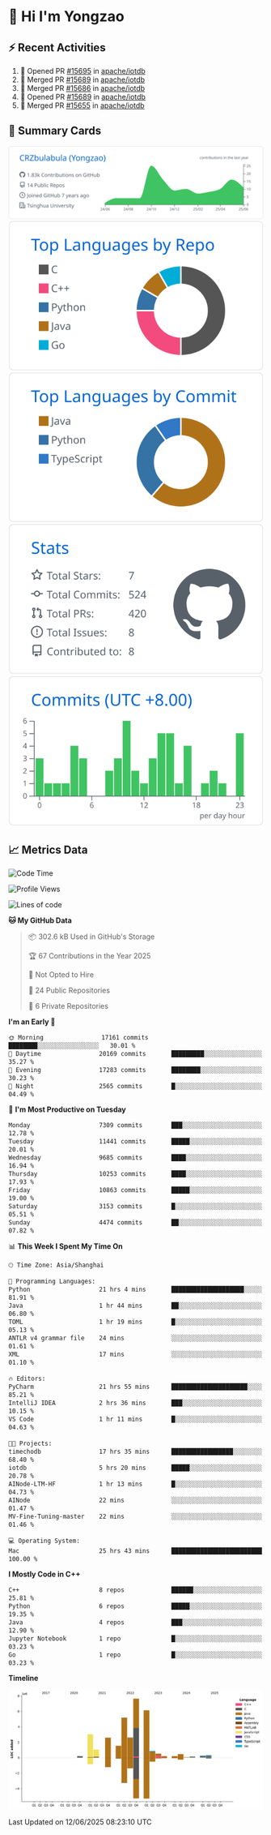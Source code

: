 # 👋 Hi I'm Yongzao

## ⚡ Recent Activities
<!--START_SECTION:activity-->
1. 💪 Opened PR [#15695](https://github.com/apache/iotdb/pull/15695) in [apache/iotdb](https://github.com/apache/iotdb)
2. 🎉 Merged PR [#15689](https://github.com/apache/iotdb/pull/15689) in [apache/iotdb](https://github.com/apache/iotdb)
3. 🎉 Merged PR [#15686](https://github.com/apache/iotdb/pull/15686) in [apache/iotdb](https://github.com/apache/iotdb)
4. 💪 Opened PR [#15689](https://github.com/apache/iotdb/pull/15689) in [apache/iotdb](https://github.com/apache/iotdb)
5. 🎉 Merged PR [#15655](https://github.com/apache/iotdb/pull/15655) in [apache/iotdb](https://github.com/apache/iotdb)
<!--END_SECTION:activity-->

## 🎑 Summary Cards

[![](https://raw.githubusercontent.com/CRZbulabula/CRZbulabula/main/profile-summary-card-output/github/0-profile-details.svg)](https://github.com/vn7n24fzkq/github-profile-summary-cards)
[![](https://raw.githubusercontent.com/CRZbulabula/CRZbulabula/main/profile-summary-card-output/github/1-repos-per-language.svg)](https://github.com/vn7n24fzkq/github-profile-summary-cards) [![](https://raw.githubusercontent.com/CRZbulabula/CRZbulabula/main/profile-summary-card-output/github/2-most-commit-language.svg)](https://github.com/vn7n24fzkq/github-profile-summary-cards)
[![](https://raw.githubusercontent.com/CRZbulabula/CRZbulabula/main/profile-summary-card-output/github/3-stats.svg)](https://github.com/vn7n24fzkq/github-profile-summary-cards) [![](https://raw.githubusercontent.com/CRZbulabula/CRZbulabula/main/profile-summary-card-output/github/4-productive-time.svg)](https://github.com/vn7n24fzkq/github-profile-summary-cards)

## 📈 Metrics Data

<!--START_SECTION:waka-->
![Code Time](http://img.shields.io/badge/Code%20Time-923%20hrs%2039%20mins-blue)

![Profile Views](http://img.shields.io/badge/Profile%20Views-0-blue)

![Lines of code](https://img.shields.io/badge/From%20Hello%20World%20I%27ve%20Written-32.7%20million%20lines%20of%20code-blue)

**🐱 My GitHub Data** 

> 📦 302.6 kB Used in GitHub's Storage 
 > 
> 🏆 67 Contributions in the Year 2025
 > 
> 🚫 Not Opted to Hire
 > 
> 📜 24 Public Repositories 
 > 
> 🔑 6 Private Repositories 
 > 
**I'm an Early 🐤** 

```text
🌞 Morning                17161 commits       ████████░░░░░░░░░░░░░░░░░   30.01 % 
🌆 Daytime                20169 commits       █████████░░░░░░░░░░░░░░░░   35.27 % 
🌃 Evening                17283 commits       ████████░░░░░░░░░░░░░░░░░   30.23 % 
🌙 Night                  2565 commits        █░░░░░░░░░░░░░░░░░░░░░░░░   04.49 % 
```
📅 **I'm Most Productive on Tuesday** 

```text
Monday                   7309 commits        ███░░░░░░░░░░░░░░░░░░░░░░   12.78 % 
Tuesday                  11441 commits       █████░░░░░░░░░░░░░░░░░░░░   20.01 % 
Wednesday                9685 commits        ████░░░░░░░░░░░░░░░░░░░░░   16.94 % 
Thursday                 10253 commits       ████░░░░░░░░░░░░░░░░░░░░░   17.93 % 
Friday                   10863 commits       █████░░░░░░░░░░░░░░░░░░░░   19.00 % 
Saturday                 3153 commits        █░░░░░░░░░░░░░░░░░░░░░░░░   05.51 % 
Sunday                   4474 commits        ██░░░░░░░░░░░░░░░░░░░░░░░   07.82 % 
```


📊 **This Week I Spent My Time On** 

```text
🕑︎ Time Zone: Asia/Shanghai

💬 Programming Languages: 
Python                   21 hrs 4 mins       ████████████████████░░░░░   81.91 % 
Java                     1 hr 44 mins        ██░░░░░░░░░░░░░░░░░░░░░░░   06.80 % 
TOML                     1 hr 19 mins        █░░░░░░░░░░░░░░░░░░░░░░░░   05.13 % 
ANTLR v4 grammar file    24 mins             ░░░░░░░░░░░░░░░░░░░░░░░░░   01.61 % 
XML                      17 mins             ░░░░░░░░░░░░░░░░░░░░░░░░░   01.10 % 

🔥 Editors: 
PyCharm                  21 hrs 55 mins      █████████████████████░░░░   85.21 % 
IntelliJ IDEA            2 hrs 36 mins       ███░░░░░░░░░░░░░░░░░░░░░░   10.15 % 
VS Code                  1 hr 11 mins        █░░░░░░░░░░░░░░░░░░░░░░░░   04.63 % 

🐱‍💻 Projects: 
timechodb                17 hrs 35 mins      █████████████████░░░░░░░░   68.40 % 
iotdb                    5 hrs 20 mins       █████░░░░░░░░░░░░░░░░░░░░   20.78 % 
AINode-LTM-HF            1 hr 13 mins        █░░░░░░░░░░░░░░░░░░░░░░░░   04.73 % 
AINode                   22 mins             ░░░░░░░░░░░░░░░░░░░░░░░░░   01.47 % 
MV-Fine-Tuning-master    22 mins             ░░░░░░░░░░░░░░░░░░░░░░░░░   01.46 % 

💻 Operating System: 
Mac                      25 hrs 43 mins      █████████████████████████   100.00 % 
```

**I Mostly Code in C++** 

```text
C++                      8 repos             ██████░░░░░░░░░░░░░░░░░░░   25.81 % 
Python                   6 repos             █████░░░░░░░░░░░░░░░░░░░░   19.35 % 
Java                     4 repos             ███░░░░░░░░░░░░░░░░░░░░░░   12.90 % 
Jupyter Notebook         1 repo              █░░░░░░░░░░░░░░░░░░░░░░░░   03.23 % 
Go                       1 repo              █░░░░░░░░░░░░░░░░░░░░░░░░   03.23 % 
```



**Timeline**

![Lines of Code chart](https://raw.githubusercontent.com/CRZbulabula/CRZbulabula/main/assets/bar_graph.png)


 Last Updated on 12/06/2025 08:23:10 UTC
<!--END_SECTION:waka-->

